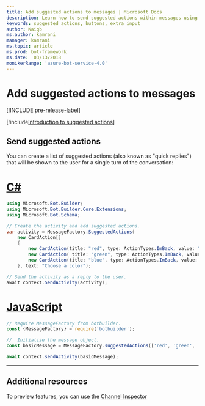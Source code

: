```yaml
---
title: Add suggested actions to messages | Microsoft Docs
description: Learn how to send suggested actions within messages using the Bot Builder SDK for JavaScript.
keywords: suggested actions, buttons, extra input
author: Kaiqb
ms.author: kamrani
manager: kamrani
ms.topic: article
ms.prod: bot-framework
ms.date:  03/13/2018
monikerRange: 'azure-bot-service-4.0'
---
```


# Add suggested actions to messages

[!INCLUDE [pre-release-label](../includes/pre-release-label.md)]

[!include[Introduction to suggested actions](../includes/snippet-suggested-actions-intro.md)] 

## Send suggested actions

You can create a list of suggested actions (also known as "quick replies") that will be shown to the user for a single turn of the conversation:

# [C#](#tab/csharp)

```csharp
using Microsoft.Bot.Builder;
using Microsoft.Bot.Builder.Core.Extensions;
using Microsoft.Bot.Schema;

// Create the activity and add suggested actions.
var activity = MessageFactory.SuggestedActions(
    new CardAction[]
    {
        new CardAction(title: "red", type: ActionTypes.ImBack, value: "red"),
        new CardAction( title: "green", type: ActionTypes.ImBack, value: "green"),
        new CardAction(title: "blue", type: ActionTypes.ImBack, value: "blue")
    }, text: "Choose a color");

// Send the activity as a reply to the user.
await context.SendActivity(activity);
```

# [JavaScript](#tab/javascript)

```javascript
// Require MessageFactory from botbuilder.
const {MessageFactory} = require('botbuilder');

//  Initialize the message object.
const basicMessage = MessageFactory.suggestedActions(['red', 'green', 'blue'], 'Choose a color');

await context.sendActivity(basicMessage);
```

---

## Additional resources

To preview features, you can use the [Channel Inspector](../bot-service-channel-inspector.md)
